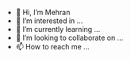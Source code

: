 - 👋 Hi, I’m Mehran
- 👀 I’m interested in ...
- 🌱 I’m currently learning ...
- 💞️ I’m looking to collaborate on ...
- 📫 How to reach me ...

<!---
Mehran/Mehran is a ✨ special ✨ repository because its `README.md` (this file) appears on your GitHub profile.
You can click the Preview link to take a look at your changes.
--->
